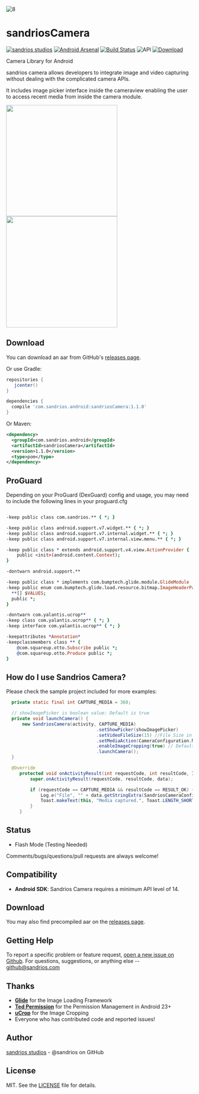 ![8]

# sandriosCamera 

[![sandrios studios](https://img.shields.io/badge/sandrios-studios-orange.svg?style=flat)](http://sandrios.com)  [![Android Arsenal](https://img.shields.io/badge/Android%20Arsenal-sandriosCamera-yellow.svg?style=flat)](https://android-arsenal.com/details/1/4962#) [![Build Status](https://travis-ci.org/sandrios/sandriosCamera.svg?branch=master)](https://travis-ci.org/sandrios/sandriosCamera) ![API](https://img.shields.io/badge/API-14%2B-blue.svg?style=flat) [ ![Download](https://api.bintray.com/packages/sandriosstudios/android/sandriosCamera/images/download.svg) ](https://bintray.com/sandriosstudios/android/sandriosCamera/_latestVersion)

Camera Library for Android

sandrios camera allows developers to integrate image and video capturing without dealing with the complicated camera APIs.

It includes image picker interface inside the cameraview enabling the user to access recent media from inside the camera module.

<img src="https://github.com/sandrios/sandriosCamera/blob/master/static/with_picker.png" width="300px" />
<img src="https://github.com/sandrios/sandriosCamera/blob/master/static/without_picker.png" width="300px" />

Download
--------
You can download an aar from GitHub's [releases page][1].

Or use Gradle:

```gradle
repositories {
   jcenter()
}

dependencies {
  compile 'com.sandrios.android:sandriosCamera:1.1.0'
}
```

Or Maven:

```xml
<dependency>
  <groupId>com.sandrios.android</groupId>
  <artifactId>sandriosCamera</artifactId>
  <version>1.1.0</version>
  <type>pom</type>
</dependency>
```


ProGuard
--------
Depending on your ProGuard (DexGuard) config and usage, you may need to include the following lines in your proguard.cfg

```pro

-keep public class com.sandrios.** { *; }

-keep public class android.support.v7.widget.** { *; }
-keep public class android.support.v7.internal.widget.** { *; }
-keep public class android.support.v7.internal.view.menu.** { *; }

-keep public class * extends android.support.v4.view.ActionProvider {
    public <init>(android.content.Context);
}

-dontwarn android.support.**

-keep public class * implements com.bumptech.glide.module.GlideModule
-keep public enum com.bumptech.glide.load.resource.bitmap.ImageHeaderParser$** {
  **[] $VALUES;
  public *;
}

-dontwarn com.yalantis.ucrop**
-keep class com.yalantis.ucrop** { *; }
-keep interface com.yalantis.ucrop** { *; }

-keepattributes *Annotation*
-keepclassmembers class ** {
    @com.squareup.otto.Subscribe public *;
    @com.squareup.otto.Produce public *;
}
```

How do I use Sandrios Camera?
-------------------

Please check the sample project included for more examples:

```java
  private static final int CAPTURE_MEDIA = 368;

  // showImagePicker is boolean value: Default is true
  private void launchCamera() {
      new SandriosCamera(activity, CAPTURE_MEDIA)
                                  .setShowPicker(showImagePicker)
                                  .setVideoFileSize(15) //File Size in MB: Default is no limit
                                  .setMediaAction(CameraConfiguration.MEDIA_ACTION_VIDEO) // default is CameraConfiguration.MEDIA_ACTION_BOTH
                                  .enableImageCropping(true) // Default is false.
                                  .launchCamera();
  }

  @Override
     protected void onActivityResult(int requestCode, int resultCode, Intent data) {
         super.onActivityResult(requestCode, resultCode, data);

         if (requestCode == CAPTURE_MEDIA && resultCode == RESULT_OK) {
             Log.e("File", "" + data.getStringExtra(SandriosCameraConfiguration.Arguments.FILE_PATH));
             Toast.makeText(this, "Media captured.", Toast.LENGTH_SHORT).show();
         }
     }
```

Status
------

- Flash Mode (Testing Needed)

Comments/bugs/questions/pull requests are always welcome!

Compatibility
-------------

 * **Android SDK**: Sandrios Camera requires a minimum API level of 14.

Download
-------

You may also find precompiled aar on the [releases page][1].

Getting Help
------------
To report a specific problem or feature request, [open a new issue on Github][4]. For questions, suggestions, or
anything else -- github@sandrios.com


Thanks
------
* [**Glide**][6] for the Image Loading Framework
* [**Ted Permission**][7] for the Permission Management in Android 23+
* [**uCrop**][10] for the Image Cropping
* Everyone who has contributed code and reported issues!

Author
------
[sandrios studios][3] - @sandrios on GitHub

License
-------
MIT. See the [LICENSE][9] file for details.


[3]: https://www.sandrios.com
[1]: https://github.com/sandrios/sandriosCamera/releases
[2]: https://github.com/sandrios/sandriosCamera/wiki
[4]: https://github.com/sandrios/sandriosCamera/issues
[5]: https://developers.google.com/open-source/cla/individual
[6]: https://github.com/bumptech/glide
[7]: https://github.com/ParkSangGwon/TedPermission
[8]: https://github.com/sandrios/sandriosCamera/blob/master/static/sandrios_studios.png
[9]: https://github.com/sandrios/sandriosCamera/blob/master/LICENSE
[10]: https://github.com/Yalantis/uCrop
